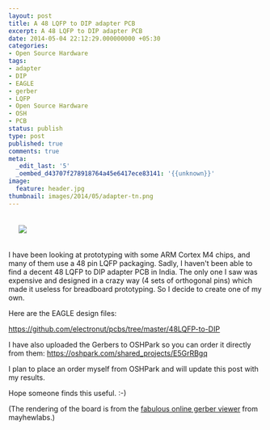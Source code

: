 ```yaml
---
layout: post
title: A 48 LQFP to DIP adapter PCB
excerpt: A 48 LQFP to DIP adapter PCB
date: 2014-05-04 22:12:29.000000000 +05:30
categories:
- Open Source Hardware
tags:
- adapter
- DIP
- EAGLE
- gerber
- LQFP
- Open Source Hardware
- OSH
- PCB
status: publish
type: post
published: true
comments: true
meta:
  _edit_last: '5'
  _oembed_d43707f278918764a45e6417ece83141: '{{unknown}}'
image:
  feature: header.jpg
thumbnail: images/2014/05/adapter-tn.png
---
```

<p style="padding: 20px;">
<img src="{{ site.baseurl }}/images/2014/05/Screen-Shot-2014-05-04-at-5.25.14-pm.png"/>
</p>
<p>I have been looking at prototyping with some ARM Cortex M4 chips, and many of them use a 48 pin LQFP packaging. Sadly, I haven't been able to find a decent 48 LQFP to DIP adapter PCB in India. The only one I saw was expensive and designed in a crazy way (4 sets of orthogonal pins) which made it useless for breadboard prototyping. So I decide to create one of my own.</p>
<p><!--more--></p>
<p>Here are the EAGLE design files:</p>

<p><a href="https://github.com/electronut/pcbs/tree/master/48LQFP-to-DIP">https://github.com/electronut/pcbs/tree/master/48LQFP-to-DIP<br />
</a></p>
<p>I have also uploaded the Gerbers to OSHPark so you can order it directly from them:

<a href=" https://oshpark.com/shared_projects/E5GrRBgq">
https://oshpark.com/shared_projects/E5GrRBgq</a></p>

<p>I plan to place an order myself from OSHPark and will update this post with my results.</p>
<p>Hope someone finds this useful. :-)</p>
<p>(The rendering of the board is from the <a href="http://mayhewlabs.com/webGerber/">fabulous online gerber viewer</a> from mayhewlabs.)</p>
